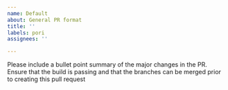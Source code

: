 ```yaml
---
name: Default
about: General PR format
title: ''
labels: pori
assignees: ''

---
```


Please include a bullet point summary of the major changes in the PR. Ensure that the build is
passing and that the branches can be merged prior to creating this pull request
